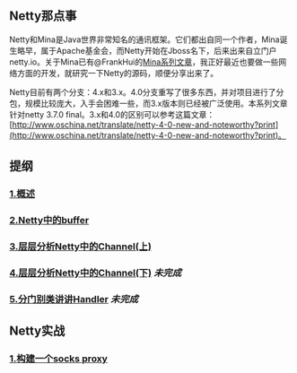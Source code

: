 Netty那点事
-----

Netty和Mina是Java世界非常知名的通讯框架。它们都出自同一个作者，Mina诞生略早，属于Apache基金会，而Netty开始在Jboss名下，后来出来自立门户netty.io。关于Mina已有@FrankHui的[Mina系列文章](http://my.oschina.net/ielts0909/blog/92716)，我正好最近也要做一些网络方面的开发，就研究一下Netty的源码，顺便分享出来了。

Netty目前有两个分支：4.x和3.x。4.0分支重写了很多东西，并对项目进行了分包，规模比较庞大，入手会困难一些，而3.x版本则已经被广泛使用。本系列文章针对netty 3.7.0 final。3.x和4.0的区别可以参考这篇文章：[http://www.oschina.net/translate/netty-4-0-new-and-noteworthy?print](http://www.oschina.net/translate/netty-4-0-new-and-noteworthy?print)。

## 提纲

### [1.概述](https://github.com/code4craft/netty-learning/blob/master/ch1-overview.md)
### [2.Netty中的buffer](https://github.com/code4craft/netty-learning/blob/master/ch2-buffer.md)
### [3.层层分析Netty中的Channel(上)](https://github.com/code4craft/netty-learning/blob/master/ch3-pipeline.md)
### [4.层层分析Netty中的Channel(下)](https://github.com/code4craft/netty-learning/blob/master/ch4-channel.md) *未完成*
### [5.分门别类讲讲Handler](https://github.com/code4craft/netty-learning/blob/master/ch5-handler.md) *未完成*

## Netty实战

### [1.构建一个socks proxy](https://github.com/code4craft/netty-learning/blob/master/socks-proxy-by-netty.md)